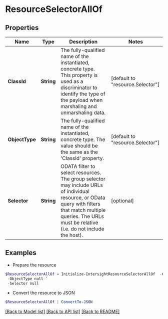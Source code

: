 # ResourceSelectorAllOf
## Properties

Name | Type | Description | Notes
------------ | ------------- | ------------- | -------------
**ClassId** | **String** | The fully-qualified name of the instantiated, concrete type. This property is used as a discriminator to identify the type of the payload when marshaling and unmarshaling data. | [default to "resource.Selector"]
**ObjectType** | **String** | The fully-qualified name of the instantiated, concrete type. The value should be the same as the &#39;ClassId&#39; property. | [default to "resource.Selector"]
**Selector** | **String** | ODATA filter to select resources. The group selector may include URLs of individual resource, or OData query with filters that match multiple queries. The URLs must be relative (i.e. do not include the host). | [optional] 

## Examples

- Prepare the resource
```powershell
$ResourceSelectorAllOf = Initialize-IntersightResourceSelectorAllOf  -ClassId null `
 -ObjectType null `
 -Selector null
```

- Convert the resource to JSON
```powershell
$ResourceSelectorAllOf | ConvertTo-JSON
```

[[Back to Model list]](../README.md#documentation-for-models) [[Back to API list]](../README.md#documentation-for-api-endpoints) [[Back to README]](../README.md)

